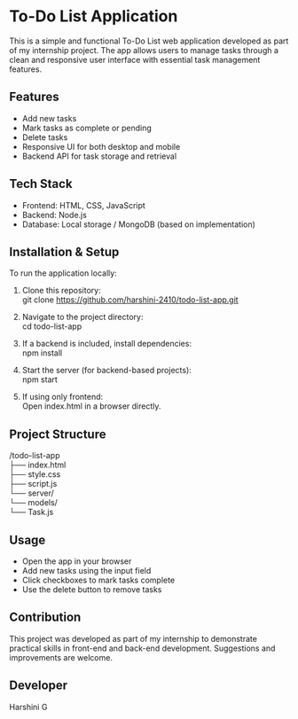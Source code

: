 # To-Do List Application
This is a simple and functional To-Do List web application developed as part of my internship project. The app allows users to manage tasks through a clean and responsive user interface with essential task management features.

## Features
- Add new tasks  
- Mark tasks as complete or pending  
- Delete tasks  
- Responsive UI for both desktop and mobile  
- Backend API for task storage and retrieval

## Tech Stack
- Frontend: HTML, CSS, JavaScript  
- Backend: Node.js 
- Database: Local storage / MongoDB (based on implementation)

## Installation & Setup
To run the application locally:

1. Clone this repository:  
   git clone https://github.com/harshini-2410/todo-list-app.git

2. Navigate to the project directory:  
   cd todo-list-app

3. If a backend is included, install dependencies:  
   npm install

4. Start the server (for backend-based projects):  
   npm start

5. If using only frontend:  
   Open index.html in a browser directly.

## Project Structure
/todo-list-app  
├── index.html  
├── style.css  
├── script.js  
└── server/  
    └── models/  
        └── Task.js

## Usage
- Open the app in your browser  
- Add new tasks using the input field  
- Click checkboxes to mark tasks complete  
- Use the delete button to remove tasks

## Contribution
This project was developed as part of my internship to demonstrate practical skills in front-end and back-end development. Suggestions and improvements are welcome.

## Developer
Harshini G  


